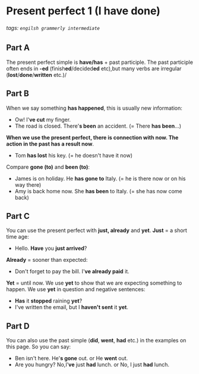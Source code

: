 # Present perfect 1 (I have done)
###### tags: `engilsh grammerly intermediate`

## Part A 
The present perfect simple is **have/has** + past participle. The past participle often ends in **-ed** (finish**ed**/decided**ed** etc),but many verbs are irregular (**lost**/**done**/**written** etc.)/

## Part B
When we say something **has happened**, this is usually new information:
- Ow! I'**ve cut** my finger.
- The road is closed. There'**s been** an accident. (= There **has been**...)

**When we use the present perfect, there is connection with now. The action in the past has a result now**.
- Tom **has lost** his key. (= he doesn't have it now)

Compare **gone (to)** and **been (to)**:
- James is on holiday. He **has gone to** Italy. (= he is there now or on his way there)
- Amy is back home now. She **has been** to Italy. (= she has now come back)

## Part C
You can use the present perfect with **just, already** and **yet**.
**Just** = a short time age:
- Hello. **Have** you **just arrived**?

**Already** = sooner than expected:
- Don't forget to pay the bill. I'**ve already paid** it.

**Yet** = until now. We use **yet** to show that we are expecting something to happen.
We use **yet** in question and negative sentences:
- **Has** it **stopped** raining **yet**?
- I've written the email, but I **haven't sent** it **yet**.

## Part D 
You can also use the past simple (**did**, **went**, **had** etc.) in the examples on this page. So you can say:
- Ben isn't here. He'**s gone** out. or He **went** out.
- Are you hungry? No,I'**ve** just **had** lunch. or No, I just **had** lunch.